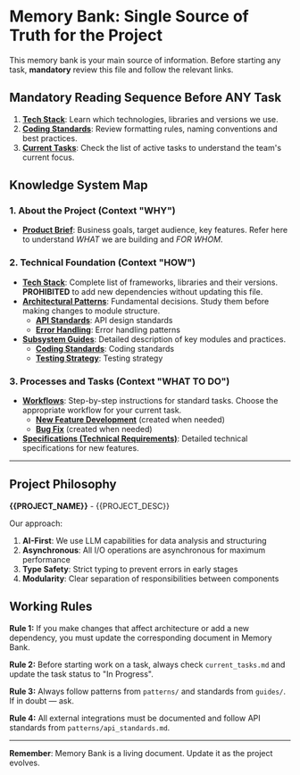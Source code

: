 # Memory Bank: Single Source of Truth for the Project

This memory bank is your main source of information. Before starting any task, **mandatory** review this file and follow the relevant links.

## Mandatory Reading Sequence Before ANY Task

1. **[Tech Stack](./tech_stack.md)**: Learn which technologies, libraries and versions we use.
2. **[Coding Standards](./guides/coding_standards.md)**: Review formatting rules, naming conventions and best practices.
3. **[Current Tasks](./current_tasks.md)**: Check the list of active tasks to understand the team's current focus.

## Knowledge System Map

### 1. About the Project (Context "WHY")
- **[Product Brief](./product_brief.md)**: Business goals, target audience, key features. Refer here to understand *WHAT* we are building and *FOR WHOM*.

### 2. Technical Foundation (Context "HOW")
- **[Tech Stack](./tech_stack.md)**: Complete list of frameworks, libraries and their versions. **PROHIBITED** to add new dependencies without updating this file.
- **[Architectural Patterns](./patterns/)**: Fundamental decisions. Study them before making changes to module structure.
  - **[API Standards](./patterns/api_standards.md)**: API design standards
  - **[Error Handling](./patterns/error_handling.md)**: Error handling patterns
- **[Subsystem Guides](./guides/)**: Detailed description of key modules and practices.
  - **[Coding Standards](./guides/coding_standards.md)**: Coding standards
  - **[Testing Strategy](./guides/testing_strategy.md)**: Testing strategy

### 3. Processes and Tasks (Context "WHAT TO DO")
- **[Workflows](./workflows/)**: Step-by-step instructions for standard tasks. Choose the appropriate workflow for your current task.
  - **[New Feature Development](./workflows/new_feature.md)** (created when needed)
  - **[Bug Fix](./workflows/bug_fix.md)** (created when needed)
- **[Specifications (Technical Requirements)](./specs/)**: Detailed technical specifications for new features.

---

## Project Philosophy

**{{PROJECT_NAME}}** - {{PROJECT_DESC}}

Our approach:

1. **AI-First**: We use LLM capabilities for data analysis and structuring
2. **Asynchronous**: All I/O operations are asynchronous for maximum performance
3. **Type Safety**: Strict typing to prevent errors in early stages
4. **Modularity**: Clear separation of responsibilities between components

## Working Rules

**Rule 1:** If you make changes that affect architecture or add a new dependency, you must update the corresponding document in Memory Bank.

**Rule 2:** Before starting work on a task, always check `current_tasks.md` and update the task status to "In Progress".

**Rule 3:** Always follow patterns from `patterns/` and standards from `guides/`. If in doubt — ask.

**Rule 4:** All external integrations must be documented and follow API standards from `patterns/api_standards.md`.

---

**Remember**: Memory Bank is a living document. Update it as the project evolves.
